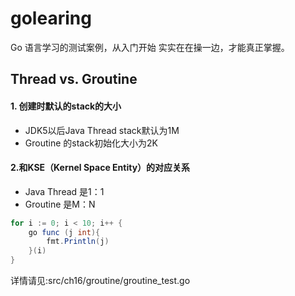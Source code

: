 # golearing
Go 语言学习的测试案例，从入门开始
实实在在操一边，才能真正掌握。

## Thread vs. Groutine
#### 1. 创建时默认的stack的大小
* JDK5以后Java Thread stack默认为1M
* Groutine 的stack初始化大小为2K
#### 2.和KSE（Kernel Space Entity）的对应关系
* Java Thread 是1：1
* Groutine 是M：N

```java
for i := 0; i < 10; i++ {
    go func (j int){
        fmt.Println(j)
    }(i)
}
```
详情请见:src/ch16/groutine/groutine_test.go